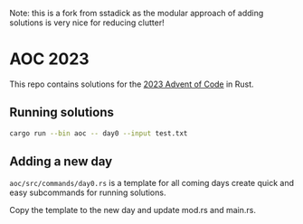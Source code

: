 Note: this is a fork from sstadick as the modular approach of adding solutions is very nice for reducing clutter! 

# AOC 2023

This repo contains solutions for the [2023 Advent of Code](https://adventofcode.com/) in Rust.

## Running solutions

```bash
cargo run --bin aoc -- day0 --input test.txt
```

## Adding a new day

`aoc/src/commands/day0.rs` is a template for all coming days create quick and easy subcommands for running solutions.

Copy the template to the new day and update mod.rs and main.rs. 
